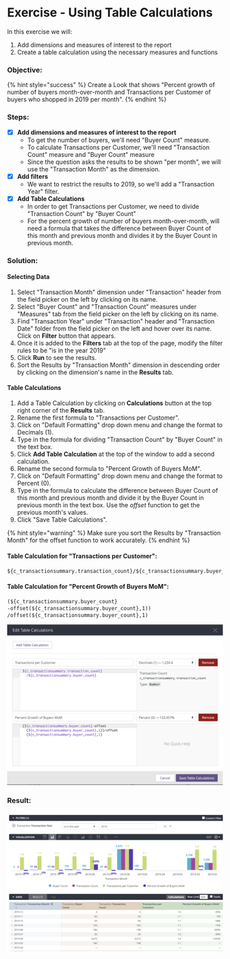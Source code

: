 # Exercise - Using Table Calculations

In this exercise we will:

1. Add dimensions and measures of interest to the report
2. Create a table calculation using the necessary measures and functions

### Objective:

{% hint style="success" %}
Create a Look that shows "Percent growth of number of buyers month-over-month and Transactions per Customer of buyers who shopped in 2019 per month".
{% endhint %}

### Steps:

* [x] **Add dimensions and measures of interest to the report**
  * To get the number of buyers, we'll need "Buyer Count" measure.
  * To calculate Transactions per Customer, we'll need "Transaction Count" measure and "Buyer Count" measure
  * Since the question asks the results to be shown "per month", we will use the "Transaction Month" as the dimension. 
* [x] **Add filters**
  * We want to restrict the results to 2019, so we'll add a "Transaction Year" filter.
* [x] **Add Table Calculations**
  * In order to get Transactions per Customer, we need to divide "Transaction Count" by "Buyer Count"
  * For the percent growth of number of buyers month-over-month, will need a formula that takes the difference between Buyer Count of this month and previous month and divides it by the Buyer Count in previous month.

### Solution:

#### Selecting Data

1. Select "Transaction Month" dimension under "Transaction" header from the field picker on the left by clicking on its name. 
2. Select "Buyer Count" and "Transaction Count" measures under "Measures" tab from the field picker on the left by clicking on its name. 
3. Find "Transaction Year" under "Transaction" header and "Transaction Date" folder from the field picker on the left and hover over its name. Click on **Filter** button that appears. 
4. Once it is added to the **Filters** tab at the top of the page, modify the filter rules to be "is in the year 2019"
5. Click **Run** to see the results. 
6. Sort the Results by "Transaction Month" dimension in descending order by clicking on the dimension's name in the **Results** tab.

#### Table Calculations

1. Add a Table Calculation by clicking on **Calculations** button at the top right corner of the **Results** tab.
2. Rename the first formula to "Transactions per Customer". 
3. Click on "Default Formatting" drop down menu and change the format to Decimals \(1\). 
4. Type in the formula for dividing "Transaction Count" by "Buyer Count" in the text box.
5. Click **Add Table Calculation** at the top of the window to add a second calculation.
6. Rename the second formula to "Percent Growth of Buyers MoM". 
7. Click on "Default Formatting" drop down menu and change the format to Percent \(0\). 
8. Type in the formula to calculate the difference between Buyer Count of this month and previous month and divide it by the Buyer Count in previous month in the text box. Use the _offset_ function to get the previous month's values. 
9. Click "Save Table Calculations".

{% hint style="warning" %}
Make sure you sort the Results by "Transaction Month" for the offset function to work accurately.
{% endhint %}

#### Table Calculation for "Transactions per Customer":

```text
${c_transactionsummary.transaction_count}/${c_transactionsummary.buyer_count}
```

#### Table Calculation for "Percent Growth of Buyers MoM":

```text
(${c_transactionsummary.buyer_count}
-offset(${c_transactionsummary.buyer_count},1))
/offset(${c_transactionsummary.buyer_count},1)
```

![](.gitbook/assets/screen-shot-2020-06-29-at-6.59.30-pm.png)

### Result:

![](.gitbook/assets/screen-shot-2020-06-29-at-7.00.31-pm.png)


